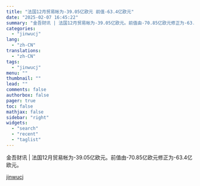 ```yaml
---
title: "法国12月贸易帐为-39.05亿欧元 前值-63.4亿欧元"
date: "2025-02-07 16:45:22"
summary: "金吾财讯 | 法国12月贸易帐为-39.05亿欧元。前值由-70.85亿欧元修正为-63.4亿欧元。"
categories:
  - "jinwucj"
lang:
  - "zh-CN"
translations:
  - "zh-CN"
tags:
  - "jinwucj"
menu: ""
thumbnail: ""
lead: ""
comments: false
authorbox: false
pager: true
toc: false
mathjax: false
sidebar: "right"
widgets:
  - "search"
  - "recent"
  - "taglist"
---
```


金吾财讯 | 法国12月贸易帐为-39.05亿欧元。前值由-70.85亿欧元修正为-63.4亿欧元。

[jinwucj](https://sky.szfiu.com/info/hk/details/265616297)
